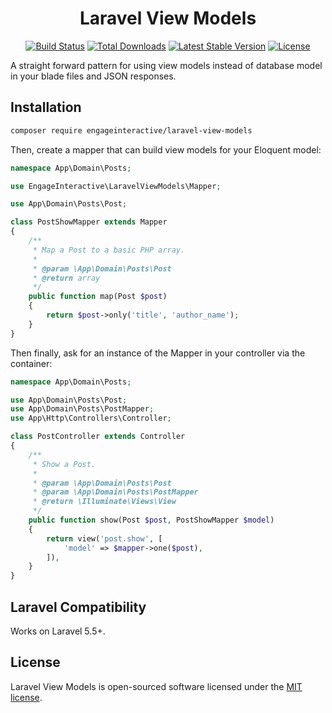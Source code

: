 <h1 align="center">Laravel View Models</h1>

<p align="center">
<a href="https://travis-ci.org/engageinteractive/laravel-view-models"><img src="https://travis-ci.org/engageinteractive/laravel-view-models.svg" alt="Build Status"></a>
<a href="https://packagist.org/packages/engageinteractive/laravel-view-models"><img src="https://poser.pugx.org/engageinteractive/laravel-view-models/d/total.svg" alt="Total Downloads"></a>
<a href="https://packagist.org/packages/engageinteractive/laravel-view-models"><img src="https://poser.pugx.org/engageinteractive/laravel-view-models/v/stable.svg" alt="Latest Stable Version"></a>
<a href="https://packagist.org/packages/engageinteractive/laravel-view-models"><img src="https://poser.pugx.org/engageinteractive/laravel-view-models/license.svg" alt="License"></a>
</p>

A straight forward pattern for using view models instead of database model in your blade files and JSON responses.

## Installation

```sh
composer require engageinteractive/laravel-view-models
```

Then, create a mapper that can build view models for your Eloquent model:

```php
namespace App\Domain\Posts;

use EngageInteractive\LaravelViewModels\Mapper;

use App\Domain\Posts\Post;

class PostShowMapper extends Mapper
{
    /**
     * Map a Post to a basic PHP array.
     *
     * @param \App\Domain\Posts\Post
     * @return array
     */
    public function map(Post $post)
    {
        return $post->only('title', 'author_name');
    }
}
```

Then finally, ask for an instance of the Mapper in your controller via the container:

```php
namespace App\Domain\Posts;

use App\Domain\Posts\Post;
use App\Domain\Posts\PostMapper;
use App\Http\Controllers\Controller;

class PostController extends Controller
{
    /**
     * Show a Post.
     *
     * @param \App\Domain\Posts\Post
     * @param \App\Domain\Posts\PostMapper
     * @return \Illuminate\Views\View
     */
    public function show(Post $post, PostShowMapper $model)
    {
        return view('post.show', [
            'model' => $mapper->one($post),
        ]),
    }
}
```

## Laravel Compatibility

Works on Laravel 5.5+.

## License

Laravel View Models is open-sourced software licensed under the [MIT license](http://opensource.org/licenses/MIT).
